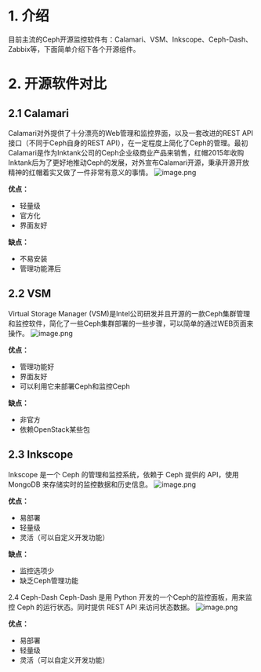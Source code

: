 # 1. 介绍
目前主流的Ceph开源监控软件有：Calamari、VSM、Inkscope、Ceph-Dash、Zabbix等，下面简单介绍下各个开源组件。

# 2. 开源软件对比
## 2.1 Calamari
Calamari对外提供了十分漂亮的Web管理和监控界面，以及一套改进的REST API接口（不同于Ceph自身的REST API），在一定程度上简化了Ceph的管理。最初Calamari是作为Inktank公司的Ceph企业级商业产品来销售，红帽2015年收购 Inktank后为了更好地推动Ceph的发展，对外宣布Calamari开源，秉承开源开放精神的红帽着实又做了一件非常有意义的事情。
![image.png](https://upload-images.jianshu.io/upload_images/2099201-d3f949d1ab326b55.png?imageMogr2/auto-orient/strip%7CimageView2/2/w/1240)

**优点：**
 - 轻量级
 - 官方化
 - 界面友好
 
**缺点：**
 - 不易安装
 - 管理功能滞后

## 2.2 VSM
Virtual Storage Manager (VSM)是Intel公司研发并且开源的一款Ceph集群管理和监控软件，简化了一些Ceph集群部署的一些步骤，可以简单的通过WEB页面来操作。
![image.png](https://upload-images.jianshu.io/upload_images/2099201-c2171d57015dfc0d.png?imageMogr2/auto-orient/strip%7CimageView2/2/w/1240)

**优点：**
 - 管理功能好
 - 界面友好 
 - 可以利用它来部署Ceph和监控Ceph
 
**缺点：**
 - 非官方
 - 依赖OpenStack某些包

## 2.3 Inkscope
Inkscope 是一个 Ceph 的管理和监控系统，依赖于 Ceph 提供的 API，使用 MongoDB  来存储实时的监控数据和历史信息。
![image.png](https://upload-images.jianshu.io/upload_images/2099201-5fdb25de2e0443f0.png?imageMogr2/auto-orient/strip%7CimageView2/2/w/1240)

**优点：**
 - 易部署
 - 轻量级
 - 灵活（可以自定义开发功能）
 
**缺点：**
 - 监控选项少
 - 缺乏Ceph管理功能

2.4 Ceph-Dash
Ceph-Dash 是用 Python 开发的一个Ceph的监控面板，用来监控 Ceph 的运行状态。同时提供 REST API 来访问状态数据。
![image.png](https://upload-images.jianshu.io/upload_images/2099201-afd34e5efc737c19.png?imageMogr2/auto-orient/strip%7CimageView2/2/w/1240)

**优点：**
 - 易部署
 - 轻量级
 - 灵活（可以自定义开发功能）
